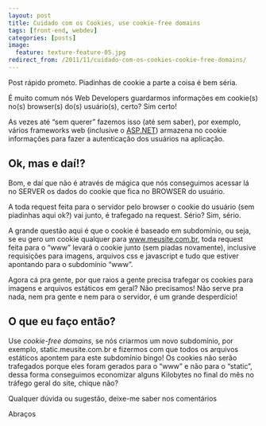 ```yaml
---
layout: post
title: Cuidado com os Cookies, use cookie-free domains
tags: [front-end, webdev]
categories: [posts]
image:
  feature: texture-feature-05.jpg
redirect_from: /2011/11/cuidado-com-os-cookies-cookie-free-domains/
---
```

<p>Post rápido prometo. Piadinhas de cookie a parte a coisa é bem séria.</p>
<p>É muito comum nós Web Developers guardarmos informações em cookie(s) no(s) browser(s) do(s) usuário(s), certo? Sim certo!</p>
<p>As vezes até “sem querer” fazemos isso (até sem saber), por exemplo, vários frameworks web (inclusive o <a title="ASP.NET" href="http://www.cleberdantas.com/categoria/aspnet/" target="_blank">ASP.NET</a>) armazena no cookie informações para fazer a autenticação dos usuários na aplicação.</p>
<h2>Ok, mas e daí!?</h2>
<p>Bom, e daí que não é através de mágica que nós conseguimos acessar lá no SERVER os dados do cookie que fica no BROWSER do usuário.</p>
<p>A toda request feita para o servidor pelo browser o cookie do usuário (sem piadinhas aqui ok?) vai junto, é trafegado na request. Sério? Sim, sério.</p>
<p>A grande questão aqui é que o cookie é baseado em subdomínio, ou seja, se eu gero um cookie qualquer para <a href="http://www.meusite.com.br/">www.meusite.com.br</a>, toda request feita para o “www” levará o cookie junto (sem piadas novamente), inclusive requisições para imagens, arquivos css e javascript e tudo que estiver apontando para o subdomínio “www”.</p>
<p>Agora cá pra gente, por que raios a gente precisa trafegar os cookies para imagens e arquivos estáticos em geral? Não precisamos! Não serve pra nada, nem pra gente e nem para o servidor, é um grande desperdício!</p>
<h2>O que eu faço então?</h2>
<p>Use <em>cookie-free domains</em>, se nós criarmos um novo subdomínio, por exemplo, static.meusite.com.br e fizermos com que todos os arquivos estáticos apontem para este subdomínio bingo! Os cookies não serão trafegados porque eles foram gerados para o “www” e não para o “static”, dessa forma conseguimos economizar alguns Kilobytes no final do mês no tráfego geral do site, chique não?</p>
<p>Qualquer dúvida ou sugestão, deixe-me saber nos comentários</p>
<p>Abraços</p>